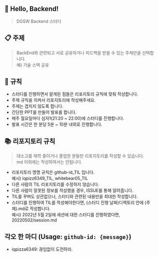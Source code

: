 ## 👋 Hello, Backend!
> DGSW Backend 스터디


## 📋 주제
> BackEnd와 관련되고 서로 공유하거나 피드백을 받을 수 있는 주제만을 선택합니다.<br/>
> 예) 기술 스택 공유


## 📕 규칙
* 스터디를 진행하면서 알게된 점들은 리포지토리 규칙에 맞춰 작성합니다.
* 주제 규칙을 지켜서 리포지토리에 작성해주세요.
* 주제는 겹치지 않도록 합니다.
* 간단한 PPT를 만들어 발표를 합니다.
* 매주 월요일마다 심자1(21:20 ~ 22:00)에 스터디를 진행합니다.
* 발표 시간은 한 분당 5분 ~ 10분 내외로 진행합니다.


## 📚 리포지토리 규칙
> 대소고를 재학 중이거나 졸업한 분들만 리포지토리를 작성할 수 있습니다. <br/>
> md 이외에는 작성하여서는 안됩니다.
* 리포지토리 명명 규칙은 github-id_TIL 입니다. <br/>
예시) iqpizz6349_TIL, whitebear05_TIL
* 다른 사람의 TIL 리포지토리를 수정하지 않습니다. 
* 다른 사람이 잘못된 정보를 작성했을 경우, ISSUE를 통해 알려줍니다.
* TIL를 꾸며도 상관없으나, 스터디와 관련된 내용만을 최대한 작성합니다.
* 스터디를 진행하여 TIL를 작성해야한다면, (스터디 진행 날짜)디렉토리 안에 (주제).md로 작성합니다. <br/>
예시) 2022년 5월 2일에 세션에 대한 스터디를 진행하였다면, 20220502/session.md


## 각오 한 마디 (Usage: `github-id: {message}`)
- iqpizza6349: 끊임없이 도전하라.

<!---
🔥 각오 한 마디씩 작성해주세요.
🚀 github-id:: 커밋 메시지
--->
